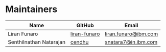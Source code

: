 <!--
Copyright IBM Corp. All Rights Reserved.

SPDX-License-Identifier: Apache-2.0
-->
Maintainers
===========

| Name                    | GitHub                       | Email                  |
|-------------------------|------------------------------|------------------------|
| Liran Funaro            | [liran-funaro][liran-funaro] | <liran.funaro@ibm.com> |
| Senthilnathan Natarajan | [cendhu][cendhu]             | <snatara7@in.ibm.com>  |

[liran-funaro]: https://github.com/liran-funaro

[cendhu]: https://github.com/cendhu
